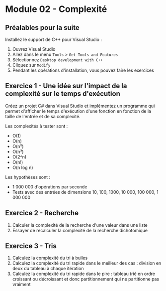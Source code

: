# Module 02 - Complexité

## Préalables pour la suite

Installez le support de C++ pour Visual Studio :

1. Ouvrez Visual Studio
2. Allez dans le menu `Tools` > `Get Tools and Features`
3. Sélectionnez `Desktop development with C++`
4. Cliquez sur `Modify`
5. Pendant les opérations d'installation, vous pouvez faire les exercices

## Exercice 1 - Une idée sur l'impact de la complexité sur le temps d'exécution

Créez un projet C# dans Visual Studio et implémentez un programme qui permet d'afficher le temps d'exécution d'une fonction en fonction de la taille de l'entrée et de sa complexité.

Les complexités à tester sont :

- O(1)
- O(n)
- O(n²)
- O(n³)
- O(2^n)
- O(n!)
- O(n log n)

Les hypothèses sont :

- 1 000 000 d'opérations par seconde
- Tests avec des entrées de dimensions 10, 100, 1000, 10 000, 100 000, 1 000 000

## Exercice 2 - Recherche

1. Calculer la complexité de la recherche d'une valeur dans une liste
2. Essayer de recalculer la complexité de la recherche dichotomique

## Exercice 3 - Tris

1. Calculez la complexité du tri à bulles
2. Calculez la complexité du tri rapide dans le meilleur des cas : division en deux du tableau à chaque itération
3. Calculez la complexité du tri rapide dans le pire : tableau trié en ordre croissant ou décroissant et donc partitionnement qui ne partitionne pas vraiment
